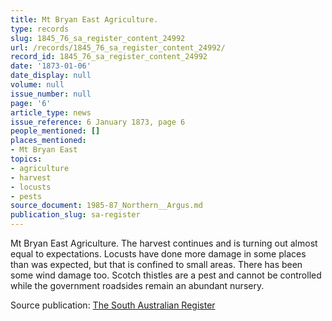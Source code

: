 ```yaml
---
title: Mt Bryan East Agriculture.
type: records
slug: 1845_76_sa_register_content_24992
url: /records/1845_76_sa_register_content_24992/
record_id: 1845_76_sa_register_content_24992
date: '1873-01-06'
date_display: null
volume: null
issue_number: null
page: '6'
article_type: news
issue_reference: 6 January 1873, page 6
people_mentioned: []
places_mentioned:
- Mt Bryan East
topics:
- agriculture
- harvest
- locusts
- pests
source_document: 1985-87_Northern__Argus.md
publication_slug: sa-register
---
```


Mt Bryan East Agriculture.  The harvest continues and is turning out almost equal to expectations.  Locusts have done more damage in some places than was expected, but that is confined to small areas.  There has been some wind damage too.  Scotch thistles are a pest and cannot be controlled while the government roadsides remain an abundant nursery.

Source publication: [The South Australian Register](/publications/sa-register/)
